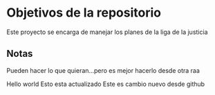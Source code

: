 # Objetivos de la repositorio

Este proyecto se encarga de manejar los planes de la liga de la justicia


## Notas
Pueden hacer lo que quieran...pero es mejor hacerlo desde otra raa

Hello world
Esto esta actualizado
Este es cambio nuevo desde github

